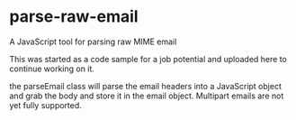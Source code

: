 parse-raw-email
===============

A JavaScript tool for parsing raw MIME email 

This was started as a code sample for a job potential and uploaded here to continue working on it.

the parseEmail class will parse the email headers into a JavaScript object and grab the body and 
store it in the email object.  Multipart emails are not yet fully supported.

